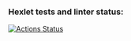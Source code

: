 ### Hexlet tests and linter status:
[![Actions Status](https://github.com/superpuper32/dom-react-redux-project-lvl4/workflows/hexlet-check/badge.svg)](https://github.com/superpuper32/dom-react-redux-project-lvl4/actions)